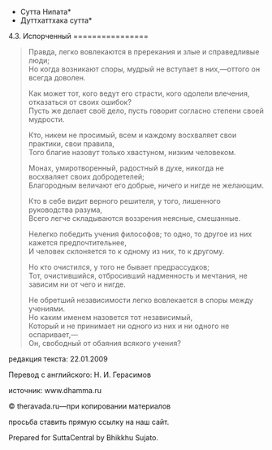 * Сутта Нипата*
* Дуттхаттхака сутта*

4\.3\. Испорченный
\=\=\=\=\=\=\=\=\=\=\=\=\=\=\=\=

> Правда, легко вовлекаются в пререкания и злые и справедливые люди;  
> Но когда возникают споры, мудрый не вступает в них,—оттого он всегда доволен\.
>
> Как может тот, кого ведут его страсти, кого одолели влечения, отказаться от своих ошибок?  
> Пусть же делает своё дело, пусть говорит согласно степени своей мудрости\.
>
> Кто, никем не просимый, всем и каждому восхваляет свои практики, свои правила,  
> Того благие назовут только хвастуном, низким человеком\.
>
> Монах, умиротворенный, радостный в духе, никогда не восхваляет своих добродетелей;  
> Благородным величают его добрые, ничего и нигде не желающим\.
>
> Кто в себе видит верного решителя, у того, лишенного руководства разума,  
> Всего легче складываются воззрения неясные, смешанные\.
>
> Нелегко победить учения философов; то одно, то другое из них кажется предпочтительнее,  
> И человек склоняется то к одному из них, то к другому\.
>
> Но кто очистился, у того не бывает предрассудков;  
> Тот, очистившийся, отбросивший надменность и мечтания, не зависим ни от чего и нигде\.
>
> Не обретший независимости легко вовлекается в споры между учениями\.  
> Но каким именем назовется тот независимый,  
> Который и не принимает ни одного из них и ни одного не оспаривает,—  
> Он, свободный от обаяния всякого учения?

редакция текста: 22\.01\.2009

Перевод с английского: Н\. И\. Герасимов

источник: www\.dhamma\.ru

© theravada\.ru—при копировании материалов

просьба ставить прямую ссылку на наш сайт\.

Prepared for SuttaCentral by Bhikkhu Sujato\.